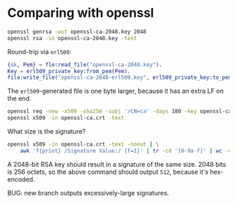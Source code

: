 # Comparing with openssl

```sh
openssl genrsa -out openssl-ca-2048.key 2048
openssl rsa -in openssl-ca-2048.key -text
```

Round-trip via `erl509`:

```erlang
{ok, Pem} = fle:read_file("openssl-ca-2048.key").
Key = erl509_private_key:from_pem(Pem).
file:write_file("openssl-ca-2048-erl509.key", erl509_private_key:to_pem(Key, [wrap])).
```

The `erl509`-generated file is one byte larger, because it has an extra LF on the end.

```sh
openssl req -new -x509 -sha256 -subj '/CN=ca' -days 180 -key openssl-ca-2048.key -out openssl-ca.crt
openssl x509 -in openssl-ca.crt -text
```

What size is the signature?

```sh
openssl x509 -in openssl-ca.crt -text -noout | \
    awk 'f{print} /Signature Value:/ {f=1}' | tr -cd '[0-9a-f]' | wc -c
```

A 2048-bit RSA key should result in a signature of the same size. 2048 bits is 256 octets, so the above command should
output `512`, because it's hex-encoded.

BUG: new branch outputs excessively-large signatures.
